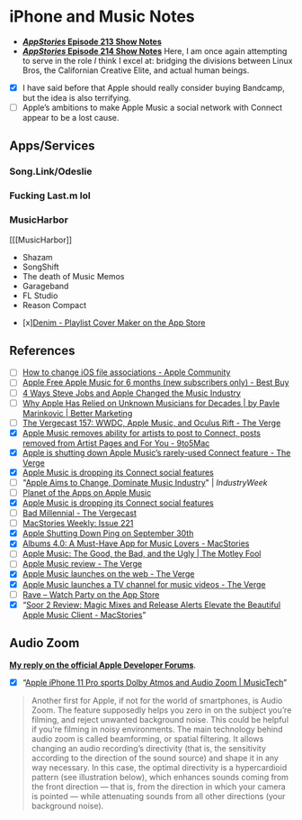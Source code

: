 # iPhone and Music Notes

* [**_AppStories_ Episode 213 Show Notes**](drafts5://open?uuid=61E9FB48-73B8-4352-8B34-882554D1D7B3)
* [**_AppStories_ Episode 214 Show Notes**](drafts5://open?uuid=200167A9-475A-4F5F-AC04-50419956DB6E)
Here, I am once again attempting to serve in the role *I* think I excel at: bridging the divisions between Linux Bros, the Californian Creative Elite, and actual human beings.

- [x] I have said before that Apple should really consider buying Bandcamp, but the idea is also terrifying.
- [ ] Apple’s ambitions to make Apple Music a social network with Connect appear to be a lost cause.

## Apps/Services
### Song.Link/Odeslie

### Fucking Last.m lol

### MusicHarbor
[[[MusicHarbor]]

* Shazam
* SongShift
* The death of Music Memos
* Garageband
* FL Studio
* Reason Compact
- [x][‎Denim - Playlist Cover Maker on the App Store](https://apps.apple.com/us/app/denim-playlist-cover-maker/id1532250420)

## References
- [ ] [How to change iOS file associations - Apple Community](https://discussions.apple.com/thread/250277520)
- [ ] [Apple Free Apple Music for 6 months (new subscribers only) - Best Buy](https://www.bestbuy.com/site/apple-free-apple-music-for-6-months-new-subscribers-only/6451501.p?skuId=6451501)
- [ ] [4 Ways Steve Jobs and Apple Changed the Music Industry](https://mashable.com/2011/10/11/apple-changed-music/)
- [ ] [Why Apple Has Relied on Unknown Musicians for Decades | by Pavle Marinkovic | Better Marketing](https://bettermarketing.pub/why-apple-has-relied-on-unknown-musicians-for-decades-4979b4ca3d3b)
- [ ] [The Vergecast 157: WWDC, Apple Music, and Oculus Rift - The Verge](https://www.theverge.com/2015/6/12/8772669/vergecast-157-wwdc-apple-music-oculus-rift-podcast)
- [x] [Apple Music removes ability for artists to post to Connect, posts removed from Artist Pages and For You - 9to5Mac](https://9to5mac.com/2018/12/13/apple-music-connect-ping/)
- [x] [Apple is shutting down Apple Music’s rarely-used Connect feature - The Verge](https://www.theverge.com/2018/12/13/18139837/apple-music-connect-social-network-feature-discontinued)
- [x] [Apple Music is dropping its Connect social features](https://thenextweb.com/apple/2018/12/14/apple-music-is-dropping-its-connect-social-features/)
- [ ] "[Apple Aims to Change, Dominate Music Industry](https://www.industryweek.com/technology-and-iiot/article/21965295/apple-aims-to-change-dominate-music-industry)" | *IndustryWeek*
- [ ] [‎Planet of the Apps on Apple Music](https://music.apple.com/us/show/planet-of-the-apps/1235839922)
- [x] [Apple Music is dropping its Connect social features](https://thenextweb.com/apple/2018/12/14/apple-music-is-dropping-its-connect-social-features/)
- [ ] [Bad Millennial - The Vergecast](https://pca.st/episode/1b00d850-f359-0132-14a6-059c869cc4eb)
- [ ] [MacStories Weekly: Issue 221](https://mailchi.mp/macstories/ghuteogwhou5g5uowhwhgu5uwhgo5uwhgtpbhywtigb4t359l)
- [x] [Apple Shutting Down Ping on September 30th](https://thenextweb.com/apple/2012/09/13/apple-shuttering-failed-social-music-network-ping-september-30th/)
- [x] [Albums 4.0: A Must-Have App for Music Lovers - MacStories](https://www.macstories.net/reviews/albums-4-0-a-must-have-app-for-music-lovers/)
- [ ] [Apple Music: The Good, the Bad, and the Ugly | The Motley Fool](https://www.fool.com/investing/general/2015/07/20/apple-music-the-good-the-bad-and-the-ugly.aspx)
- [ ] [Apple Music review - The Verge](https://www.theverge.com/2015/7/8/8911731/apple-music-review)
- [x] [Apple Music launches on the web - The Verge](https://www.theverge.com/2019/9/5/20851576/apple-music-web-player-interface-beta-browser-streaming)
- [x] [Apple Music launches a TV channel for music videos - The Verge](https://www.theverge.com/2020/10/19/21523091/apple-music-videos-tv-channel-live-stream)
- [ ] [‎Rave – Watch Party on the App Store](https://apps.apple.com/us/app/rave-watch-party/id929775122)
- [x] “[Soor 2 Review: Magic Mixes and Release Alerts Elevate the Beautiful Apple Music Client - MacStories](https://www.macstories.net/reviews/soor-2-review-magic-mixes-and-release-alerts-elevate-the-beautiful-apple-music-client/)”

## Audio Zoom

[**My reply on the official Apple Developer Forums**](https://developer.apple.com/forums/thread/124512?answerId=671299022#671299022).
- [x] “[Apple iPhone 11 Pro sports Dolby Atmos and Audio Zoom | MusicTech](https://www.musictech.net/news/apple-iphone-11-pro-dolby-atmos-audio-zoom/)”
> Another first for Apple, if not for the world of smartphones, is Audio Zoom. The feature supposedly helps you zero in on the subject you’re filming, and reject unwanted background noise. This could be helpful if you’re filming in noisy environments.
> The main technology behind audio zoom is called beamforming, or spatial filtering. It allows changing an audio recording’s directivity (that is, the sensitivity according to the direction of the sound source) and shape it in any way necessary. In this case, the optimal directivity is a hypercardioid pattern (see illustration below), which enhances sounds coming from the front direction — that is, from the direction in which your camera is pointed — while attenuating sounds from all other directions (your background noise).